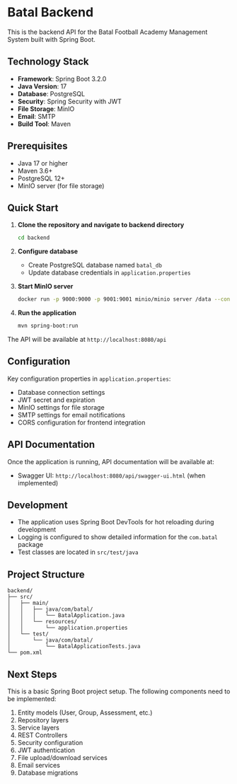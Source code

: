 # Batal Backend

This is the backend API for the Batal Football Academy Management System built with Spring Boot.

## Technology Stack

- **Framework**: Spring Boot 3.2.0
- **Java Version**: 17
- **Database**: PostgreSQL
- **Security**: Spring Security with JWT
- **File Storage**: MinIO
- **Email**: SMTP
- **Build Tool**: Maven

## Prerequisites

- Java 17 or higher
- Maven 3.6+
- PostgreSQL 12+
- MinIO server (for file storage)

## Quick Start

1. **Clone the repository and navigate to backend directory**

   ```bash
   cd backend
   ```

2. **Configure database**

   - Create PostgreSQL database named `batal_db`
   - Update database credentials in `application.properties`

3. **Start MinIO server**

   ```bash
   docker run -p 9000:9000 -p 9001:9001 minio/minio server /data --console-address ":9001"
   ```

4. **Run the application**
   ```bash
   mvn spring-boot:run
   ```

The API will be available at `http://localhost:8080/api`

## Configuration

Key configuration properties in `application.properties`:

- Database connection settings
- JWT secret and expiration
- MinIO settings for file storage
- SMTP settings for email notifications
- CORS configuration for frontend integration

## API Documentation

Once the application is running, API documentation will be available at:

- Swagger UI: `http://localhost:8080/api/swagger-ui.html` (when implemented)

## Development

- The application uses Spring Boot DevTools for hot reloading during development
- Logging is configured to show detailed information for the `com.batal` package
- Test classes are located in `src/test/java`

## Project Structure

```
backend/
├── src/
│   ├── main/
│   │   ├── java/com/batal/
│   │   │   └── BatalApplication.java
│   │   └── resources/
│   │       └── application.properties
│   └── test/
│       └── java/com/batal/
│           └── BatalApplicationTests.java
└── pom.xml
```

## Next Steps

This is a basic Spring Boot project setup. The following components need to be implemented:

1. Entity models (User, Group, Assessment, etc.)
2. Repository layers
3. Service layers
4. REST Controllers
5. Security configuration
6. JWT authentication
7. File upload/download services
8. Email services
9. Database migrations
